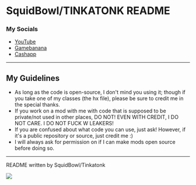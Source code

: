 # SquidBowl/TINKATONK README

### My Socials
* [YouTube](https://www.youtube.com/channel/UCcmSo3U6ob1C04bPz2wSNtQ)
* [Gamebanana](https://gamebanana.com/members/2041479)
* [Cashapp](https://cash.app/$stinkatonk)
_____________________________________
## My Guidelines
* As long as the code is open-source, I don't mind you using it; though if you take one of my classes (the hx file), please be sure to credit me in the special thanks. 
* If you work on a mod with me with code that is supposed to be private/not used in other places, DO NOT! EVEN WITH CREDIT, I DO NOT CARE. I DO NOT FUCK W LEAKERS! 
* If you are confused about what code you can use, just ask! However, if it's a public repository or source, just credit me :)
* I will always ask for permission on if I can make mods open source before doing so.
_____________________________________
README written by SquidBowl/Tinkatonk

![]([https://media.discordapp.net/attachments/1162910785861857360/1178523023993737226/tinkatonk.png?ex=65767418&is=6563ff18&hm=3aeac4d231a6c33e62b3f9bd9f1788747a843cf65b3fc172e13ef692de93e6ea&=&format=webp&width=187&height=187](https://media.discordapp.net/attachments/952673719812239411/1195589423346221087/pfpagain.png?ex=65b48a6b&is=65a2156b&hm=aba508a764650eed277c093249851e7363f61a2022cce01489f8c77997909af0&=&format=webp&quality=lossless)https://media.discordapp.net/attachments/952673719812239411/1195589423346221087/pfpagain.png?ex=65b48a6b&is=65a2156b&hm=aba508a764650eed277c093249851e7363f61a2022cce01489f8c77997909af0&=&format=webp&quality=lossless)
